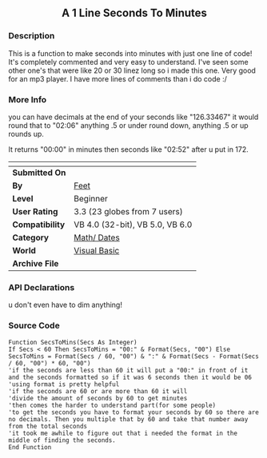﻿<div align="center">

## A 1 Line Seconds To Minutes


</div>

### Description

This is a function to make seconds into minutes with just one line of code! It's completely commented and very easy to understand. I've seen some other one's that were like 20 or 30 linez long so i made this one. Very good for an mp3 player. I have more lines of comments than i do code :/
 
### More Info
 
you can have decimals at the end of your seconds like "126.33467" it would round that to "02:06" anything .5 or under round down, anything .5 or up rounds up.

It returns "00:00" in minutes then seconds like "02:52" after u put in 172.


<span>             |<span>
---                |---
**Submitted On**   |
**By**             |[Feet](https://github.com/Planet-Source-Code/PSCIndex/blob/master/ByAuthor/feet.md)
**Level**          |Beginner
**User Rating**    |3.3 (23 globes from 7 users)
**Compatibility**  |VB 4\.0 \(32\-bit\), VB 5\.0, VB 6\.0
**Category**       |[Math/ Dates](https://github.com/Planet-Source-Code/PSCIndex/blob/master/ByCategory/math-dates__1-37.md)
**World**          |[Visual Basic](https://github.com/Planet-Source-Code/PSCIndex/blob/master/ByWorld/visual-basic.md)
**Archive File**   |[](https://github.com/Planet-Source-Code/feet-a-1-line-seconds-to-minutes__1-14086/archive/master.zip)

### API Declarations

u don't even have to dim anything!


### Source Code

```
Function SecsToMins(Secs As Integer)
If Secs < 60 Then SecsToMins = "00:" & Format(Secs, "00") Else SecsToMins = Format(Secs / 60, "00") & ":" & Format(Secs - Format(Secs / 60, "00") * 60, "00")
'if the seconds are less than 60 it will put a "00:" in front of it and the seconds formatted so if it was 6 seconds then it would be 06
'using format is pretty helpful
'if the seconds are 60 or are more than 60 it will
'divide the amount of seconds by 60 to get minutes
'then comes the harder to understand part(for some people)
'to get the seconds you have to format your seconds by 60 so there are no decimals. Then you multiple that by 60 and take that number away from the total seconds
'it took me awhile to figure out that i needed the format in the middle of finding the seconds.
End Function
```

